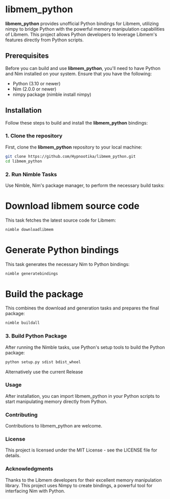 # libmem_python

**libmem_python** provides unofficial Python bindings for Libmem, utilizing nimpy to bridge Python with the powerful memory manipulation capabilities of Libmem. This project allows Python developers to leverage Libmem's features directly from Python scripts.

## Prerequisites

Before you can build and use **libmem_python**, you'll need to have Python and Nim installed on your system. Ensure that you have the following:

- Python (3.10 or newer)
- Nim (2.0.0 or newer)
- nimpy package (nimble install nimpy)

## Installation

Follow these steps to build and install the **libmem_python** bindings:

### 1. Clone the repository

First, clone the **libmem_python** repository to your local machine:

```bash
git clone https://github.com/Hypnootika/libmem_python.git
cd libmem_python
```

### 2. Run Nimble Tasks
Use Nimble, Nim's package manager, to perform the necessary build tasks:

# Download libmem source code
This task fetches the latest source code for Libmem:
```bash
nimble downloadlibmem
```

# Generate Python bindings
This task generates the necessary Nim to Python bindings:
```bash
nimble generatebindings
```

# Build the package
This combines the download and generation tasks and prepares the final package:
```bash
nimble buildall
```

### 3. Build Python Package
After running the Nimble tasks, use Python's setup tools to build the Python package:
```bash
python setup.py sdist bdist_wheel
```

Alternatively use the current Release

### Usage
After installation, you can import libmem_python in your Python scripts to start manipulating memory directly from Python.

### Contributing
Contributions to libmem_python are welcome.

### License
This project is licensed under the MIT License - see the LICENSE file for details.

### Acknowledgments
Thanks to the Libmem developers for their excellent memory manipulation library.
This project uses Nimpy to create bindings, a powerful tool for interfacing Nim with Python.
